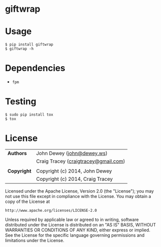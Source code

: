 giftwrap
========

Usage
=====

    $ pip install giftwrap
    $ giftwrap -h

Dependencies
============

* `fpm`

Testing
=======

    $ sudo pip install tox
    $ tox

License
=======
|                      |                                                    |
|:---------------------|:---------------------------------------------------|
| **Authors**          |  John Dewey (<john@dewey.ws>)                      |
|                      |  Craig Tracey (<craigtracey@gmail.com>)            |
|                      |                                                    |
| **Copyright**        |  Copyright (c) 2014, John Dewey                    |
|                      |  Copyright (c) 2014, Craig Tracey                  |

Licensed under the Apache License, Version 2.0 (the "License");
you may not use this file except in compliance with the License.
You may obtain a copy of the License at

    http://www.apache.org/licenses/LICENSE-2.0

Unless required by applicable law or agreed to in writing, software
distributed under the License is distributed on an "AS IS" BASIS,
WITHOUT WARRANTIES OR CONDITIONS OF ANY KIND, either express or implied.
See the License for the specific language governing permissions and
limitations under the License.
